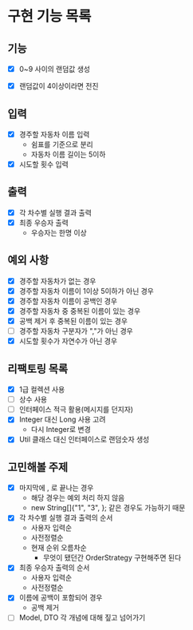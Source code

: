 # 구현 기능 목록

## 기능

* [x] 0~9 사이의 랜덤값 생성
* [x] 랜덤값이 4이상이라면 전진


## 입력

* [x] 경주할 자동차 이름 입력
  * 쉼표를 기준으로 분리
  * 자동차 이름 길이는 5이하
* [x] 시도할 횟수 입력

## 출력

* [x] 각 차수별 실행 결과 출력
* [x] 최종 우승자 출력
  * 우승자는 한명 이상


## 예외 사항

* [x] 경주할 자동차가 없는 경우
* [x] 경주할 자동차 이름이 1이상 5이하가 아닌 경우
* [x] 경주할 자동차 이름이 공백인 경우
* [x] 경주할 자동차 중 중복된 이름이 있는 경우
* [x] 공백 제거 후 중복된 이름이 있는 경우
* [ ] 경주할 자동차 구분자가 ","가 아닌 경우
* [x] 시도할 횟수가 자연수가 아닌 경우

## 리팩토링 목록

* [x] 1급 컬렉션 사용
* [ ] 상수 사용
* [ ] 인터페이스 적극 활용(메시지를 던지자)
* [x] Integer 대신 Long 사용 고려
  * 다시 Integer로 변경
* [x] Util 클래스 대신 인터페이스로 랜덤숫자 생성

## 고민해볼 주제

* [x] 마지막에 , 로 끝나는 경우
  * 해당 경우는 예외 처리 하지 않음
  * new String[]{"1", "3", }; 같은 경우도 가능하기 때문
* [x] 각 차수별 실행 결과 출력의 순서
  * 사용자 입력순
  * 사전정렬순
  * 현재 순위 오름차순
    * 무엇이 됐던간 OrderStrategy 구현해주면 된다
* [x] 최종 우승자 출력의 순서
  * 사용자 입력순
  * 사전정렬순
* [x] 이름에 공백이 포함되어 경우
  * 공백 제거
* [ ] Model, DTO 각 개념에 대해 짚고 넘어가기